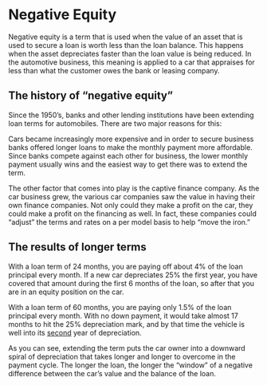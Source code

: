 ---
---

# Negative Equity

Negative equity is a term that is used when the value of an asset that is used to secure a loan is worth less than the loan balance. This happens when the asset depreciates faster than the loan value is being reduced. In the automotive business, this meaning is applied to a car that appraises for less than what the customer owes the bank or leasing company.

## The history of “negative equity”

Since the 1950’s, banks and other lending institutions have been extending loan terms for automobiles. There are two major reasons for this: 

Cars became increasingly more expensive and in order to secure business banks offered longer loans to make the monthly payment more affordable. Since banks compete against each other for business, the lower monthly payment usually wins and the easiest way to get there was to extend the term. 

The other factor that comes into play is the captive finance company. As the car business grew, the various car companies saw the value in having their own finance companies. Not only could they make a profit on the car, they could make a profit on the financing as well. In fact, these companies could “adjust” the terms and rates on a per model basis to help “move the iron.”

## The results of longer terms

With a loan term of 24 months, you are paying off about 4% of the loan principal every month. If a new car depreciates 25% the first year, you have covered that amount during the first 6 months of the loan, so after that you are in an equity position on the car.

With a loan term of 60 months, you are paying only 1.5% of the loan principal every month. With no down payment, it would take almost 17 months to hit the 25% depreciation mark, and by that time the vehicle is well into its <ins>second</ins> year of depreciation.

As you can see, extending the term puts the car owner into a downward spiral of depreciation that takes longer and longer to overcome in the payment cycle. The longer the loan, the longer the “window” of a negative difference between the car’s value and the balance of the loan.
